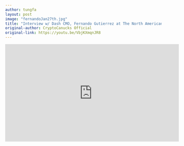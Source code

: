 ```yaml
---
author: tungfa
layout: post
image: "fernandoJan27th.jpg"
title: "Interview w/ Dash CMO, Fernando Gutierrez at The North American Bitcoin Conference 2018 in Miami"
original-author: CryptoCanucks Official
original-link: https://youtu.be/VbjKXmqnJR8
---
```


<iframe width="560" height="315" src="https://www.youtube.com/embed/VbjKXmqnJR8" frameborder="0" allow="autoplay; encrypted-media" allowfullscreen></iframe>
